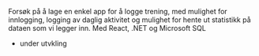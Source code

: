 Forsøk på å lage en enkel app for å logge trening, med mulighet for innlogging, logging av daglig aktivitet og mulighet for hente ut statistikk på dataen som vi legger inn.
Med React, .NET og Microsoft SQL

- under utvkling
